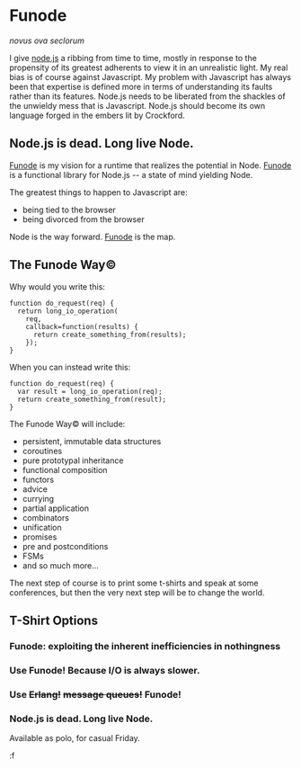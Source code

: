 Funode
=====

*novus ova seclorum*

I give [node.js](http://nodejs.org/) a ribbing from time to time, mostly in response to the propensity of its greatest adherents to view it in an unrealistic light.  My real bias is of course against Javascript.   My problem with Javascript has always been that expertise is defined more in terms of understanding its faults rather than its features.  Node.js needs to be liberated from the shackles of the unwieldy mess that is Javascript.  Node.js should become its own language forged in the embers lit by Crockford.  

## Node.js is dead.  Long live Node.

[Funode](http://github.com/fogus/funode) is my vision for a runtime that realizes the potential in Node.  [Funode](http://github.com/fogus/funode) is a functional library for Node.js -- a state of mind yielding Node.  

The greatest things to happen to Javascript are: 

* being tied to the browser
* being divorced from the browser

Node is the way forward.  [Funode](http://github.com/fogus/funode) is the map.

## The Funode Way&copy;

Why would you write this:

    function do_request(req) {
      return long_io_operation(
        req, 
        callback=function(results) {
          return create_something_from(results);
        });
    }

When you can instead write this:

    function do_request(req) {
      var result = long_io_operation(req);
      return create_something_from(result);
    }

The Funode Way&copy; will include:

+ persistent, immutable data structures
+ coroutines
+ pure prototypal inheritance
+ functional composition
+ functors
+ advice 
+ currying
+ partial application
+ combinators
+ unification
+ promises
+ pre and postconditions
+ FSMs
+ and so much more...

The next step of course is to print some t-shirts and speak at some conferences, but then the very next step will be to change the world.

## T-Shirt Options

### Funode: exploiting the inherent inefficiencies in nothingness

### Use Funode! Because I/O is always slower.

### Use <span style="text-decoration: line-through;">Erlang!</span> <span style="text-decoration: line-through;">message queues!</span> Funode!

### Node.js is dead.  Long live Node.

Available as polo, for casual Friday.

:f
